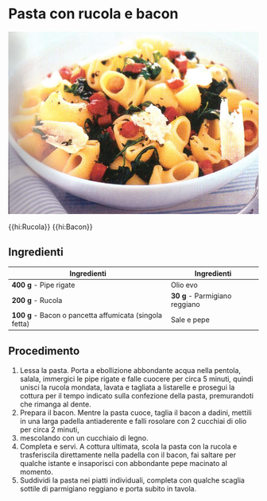 # Pasta con rucola e bacon

![](img/Pasta-con-rucola-e-bacon.png)

{{hi:Rucola}}
{{hi:Bacon}}

## Ingredienti

| Ingredienti                  | Ingredienti             |
| ---------------------------- | ----------------------- |
| **400 g** - Pipe rigate | Olio evo |
| **200 g** - Rucola | **30 g** - Parmigiano reggiano |
| **100 g** - Bacon o pancetta affumicata (singola fetta) | Sale e pepe |

## Procedimento

1. Lessa la pasta. Porta a ebollizione abbondante acqua nella pentola, salala, immergici le pipe rigate e falle cuocere per circa 5 minuti, quindi unisci la rucola mondata, lavata e tagliata a listarelle e prosegui la cottura per il tempo indicato sulla confezione della pasta, premurandoti che rimanga al dente.
1. Prepara il bacon. Mentre la pasta cuoce, taglia il bacon a dadini, mettili in una larga padella antiaderente e falli rosolare con 2 cucchiai di olio per circa 2 minuti,
1. mescolando con un cucchiaio di legno.
1. Completa e servi. A cottura ultimata, scola la pasta con la rucola e trasferiscila direttamente nella padella con il bacon, fai saltare per qualche istante e insaporisci con abbondante pepe macinato al momento. 
1. Suddividi la pasta nei piatti individuali, completa con qualche scaglia sottile di parmigiano reggiano e porta subito in tavola.

